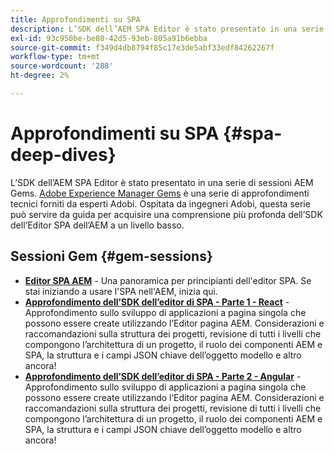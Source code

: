 ```yaml
---
title: Approfondimenti su SPA
description: L’SDK dell’AEM SPA Editor è stato presentato in una serie di sessioni AEM Gems. Ospitata da ingegneri Adobi, questa serie può servire da guida per acquisire una comprensione più profonda dell’SDK dell’Editor SPA dell’AEM a un livello basso, in hosting da ingegneri Adobi.
exl-id: 93c950be-be80-42d5-93eb-805a91b6ebba
source-git-commit: f349d4db8794f85c17e3de5abf33edf84262267f
workflow-type: tm+mt
source-wordcount: '288'
ht-degree: 2%

---
```


# Approfondimenti su SPA {#spa-deep-dives}

L’SDK dell’AEM SPA Editor è stato presentato in una serie di sessioni AEM Gems. [Adobe Experience Manager Gems](https://helpx.adobe.com/experience-manager/kt/eseminars/gems/aem-index.html) è una serie di approfondimenti tecnici forniti da esperti Adobi. Ospitata da ingegneri Adobi, questa serie può servire da guida per acquisire una comprensione più profonda dell’SDK dell’Editor SPA dell’AEM a un livello basso.

## Sessioni Gem {#gem-sessions}

* **[Editor SPA AEM](https://helpx.adobe.com/experience-manager/kt/eseminars/gems/aem-spa-editor.html)** - Una panoramica per principianti dell&#39;editor SPA. Se stai iniziando a usare l&#39;SPA nell&#39;AEM, inizia qui.
* **[Approfondimento dell’SDK dell’editor di SPA - Parte 1 - React](https://helpx.adobe.com/experience-manager/kt/eseminars/gems/SPA-Editor-SDK-Deep-Dive-React.html)** - Approfondimento sullo sviluppo di applicazioni a pagina singola che possono essere create utilizzando l’Editor pagina AEM. Considerazioni e raccomandazioni sulla struttura dei progetti, revisione di tutti i livelli che compongono l’architettura di un progetto, il ruolo dei componenti AEM e SPA, la struttura e i campi JSON chiave dell’oggetto modello e altro ancora!
* **[Approfondimento dell’SDK dell’editor di SPA - Parte 2 - Angular](https://helpx.adobe.com/experience-manager/kt/eseminars/gems/SPA-Editor-SDK-Deep-Dive-Angular.html)** - Approfondimento sullo sviluppo di applicazioni a pagina singola che possono essere create utilizzando l’Editor pagina AEM. Considerazioni e raccomandazioni sulla struttura dei progetti, revisione di tutti i livelli che compongono l’architettura di un progetto, il ruolo dei componenti AEM e SPA, la struttura e i campi JSON chiave dell’oggetto modello e altro ancora!
